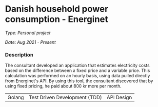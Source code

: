 # Danish household power consumption - Energinet

*Type: Personal project*

*Date: Aug 2021 - Present*

<a href="https://github.com/DennisJensen95/household-power" target="_blank">
<i class="fab fa-github custom-icon"></i>
</a>

### Description

The consultant developed an application that estimates electricity costs based
on the difference between a fixed price and a variable price. This calculation
was performed on an hourly basis, using data pulled directly from Energinet's
API. By using this tool, the consultant discovered that by using fixed pricing, he
paid about 800 kr more per month.

<table>
<tr>
<td>
    Golang
</td>
<td>
    Test Driven Development (TDD) 
</td>
<td>
    API Design
</td>
<tr>
</table>


